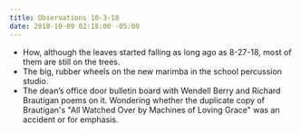```yaml
---
title: Observations 10-3-18
date: 2018-10-09 02:18:00 -05:00
---
```


- How, although the leaves started falling as long ago as 8-27-18, most of them are still on the trees.
- The big, rubber wheels on the new marimba in the school percussion studio.
- The dean’s office door bulletin board with Wendell Berry and Richard Brautigan poems on it. Wondering whether the duplicate copy of Brautigan's "All Watched Over by Machines of Loving Grace" was an accident or for emphasis.